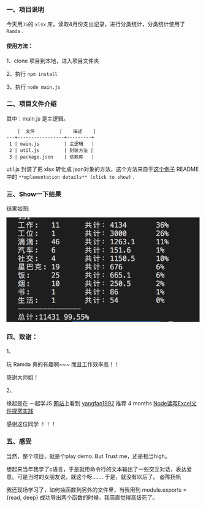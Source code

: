 ### 一、项目说明

今天用`JS`的 `xlsx` 库，读取4月份支出记录，进行分类统计，分类统计使用了 `Ramda` .

#### 使用方法：

1、clone 项目到本地，进入项目文件夹

2、执行 `npm install`

3、执行 `node main.js`

### 二、项目文件介绍

其中：main.js 是主逻辑。

```
	|  文件   	  |    描述    |
---+-----------------+---------+
 1 | main.js         | 主逻辑   |
 2 | util.js         | 封装方法 |
 3 | package.json    | 依赖库   |

```

util.js 封装了把 xlsx 转化成 json对象的方法，这个方法来自于[这个例子](https://github.com/SheetJS/js-xlsx/tree/master/demos/database) README 中的 `**mplementation details** (click to show)` .

### 三、Show一下结果

结果如图:

![](https://github.com/5haydn/daily-cost-analysis/raw/master/result.png)

### 四、致谢：

1、

玩 Ramda 真的有趣啊~~~  而且工作效率高！！   

感谢大师姐！

2、

缘起是在 一起学JS [网站](http://xugaoyang.com)上看到  [yangfan1992]() 推荐 4 months [Node读写Excel文件探究实践](https://aotu.io/notes/2016/04/07/node-excel/) 

感谢这位同学 ！！！

### 五、感受

当然，整个项目，就是个play demo. But Trust me，还是相当high。

想起来当年我学了c语言，于是就用命令行的文本输出了一些交互对话，表达爱意。可是当时的女朋友说，就这个呀…….  于是，就没有以后了。  @陈扬帆 

我还现场学习了，如何抽函数到另外的文件里，当我用到 module.exports = {read, deep} 成功导出两个函数的时候，我简直觉得高级死了。

